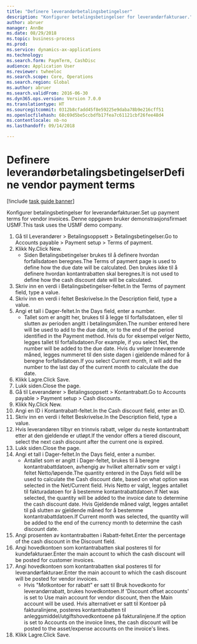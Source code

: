 ```yaml
--- 
title: "Definere leverandørbetalingsbetingelser"
description: "Konfigurer betalingsbetingelser for leverandørfakturaer."
author: abruer
manager: AnnBe
ms.date: 08/29/2018
ms.topic: business-process
ms.prod: 
ms.service: dynamics-ax-applications
ms.technology: 
ms.search.form: PaymTerm, CashDisc
audience: Application User
ms.reviewer: twheeloc
ms.search.scope: Core, Operations
ms.search.region: Global
ms.author: abruer
ms.search.validFrom: 2016-06-30
ms.dyn365.ops.version: Version 7.0.0
ms.translationtype: HT
ms.sourcegitcommit: 0312b8cfadd45f8e59225e9daba78b9e216cff51
ms.openlocfilehash: 68c69d5be5ccbdfb17fea7c61121cbf26fee48d4
ms.contentlocale: nb-no
ms.lasthandoff: 09/14/2018

---
```

# <a name="define-vendor-payment-terms"></a><span data-ttu-id="09356-103">Definere leverandørbetalingsbetingelser</span><span class="sxs-lookup"><span data-stu-id="09356-103">Define vendor payment terms</span></span>

[!include [task guide banner](../../includes/task-guide-banner.md)]

<span data-ttu-id="09356-104">Konfigurer betalingsbetingelser for leverandørfakturaer.</span><span class="sxs-lookup"><span data-stu-id="09356-104">Set up payment terms for vendor invoices.</span></span> <span data-ttu-id="09356-105">Denne oppgaven bruker demonstrasjonsfirmaet USMF.</span><span class="sxs-lookup"><span data-stu-id="09356-105">This task uses the USMF demo company.</span></span>

1. <span data-ttu-id="09356-106">Gå til Leverandører > Betalingsoppsett > Betalingsbetingelser.</span><span class="sxs-lookup"><span data-stu-id="09356-106">Go to Accounts payable > Payment setup > Terms of payment.</span></span>
2. <span data-ttu-id="09356-107">Klikk Ny.</span><span class="sxs-lookup"><span data-stu-id="09356-107">Click New.</span></span>
    * <span data-ttu-id="09356-108">Siden Betalingsbetingelser brukes til å definere hvordan forfallsdatoen beregnes.</span><span class="sxs-lookup"><span data-stu-id="09356-108">The Terms of payment page is used to define how the due date will be calculated.</span></span> <span data-ttu-id="09356-109">Den brukes ikke til å definere hvordan kontantrabatten skal beregnes.</span><span class="sxs-lookup"><span data-stu-id="09356-109">It is not used to define how the cash discount date will be calculated.</span></span>  
3. <span data-ttu-id="09356-110">Skriv inn en verdi i Betalingsbetingelser-feltet.</span><span class="sxs-lookup"><span data-stu-id="09356-110">In the Terms of payment field, type a value.</span></span>
4. <span data-ttu-id="09356-111">Skriv inn en verdi i feltet Beskrivelse.</span><span class="sxs-lookup"><span data-stu-id="09356-111">In the Description field, type a value.</span></span>
5. <span data-ttu-id="09356-112">Angi et tall i Dager-feltet.</span><span class="sxs-lookup"><span data-stu-id="09356-112">In the Days field, enter a number.</span></span>
    * <span data-ttu-id="09356-113">Tallet som er angitt her, brukes til å legge til forfallsdatoen, eller til slutten av perioden angitt i betalingsmåten.</span><span class="sxs-lookup"><span data-stu-id="09356-113">The number entered here will be used to add to the due date, or to the end of the period identified in the Payment method.</span></span> <span data-ttu-id="09356-114">Hvis du for eksempel velger Netto, legges tallet til forfallsdatoen.</span><span class="sxs-lookup"><span data-stu-id="09356-114">For example, if you select Net, the number will be added to the due date.</span></span> <span data-ttu-id="09356-115">Hvis du velger Inneværende måned, legges nummeret til den siste dagen i gjeldende måned for å beregne forfallsdatoen.</span><span class="sxs-lookup"><span data-stu-id="09356-115">If you select Current month, it will add the number to the last day of the current month to calculate the due date.</span></span>  
6. <span data-ttu-id="09356-116">Klikk Lagre.</span><span class="sxs-lookup"><span data-stu-id="09356-116">Click Save.</span></span>
7. <span data-ttu-id="09356-117">Lukk siden.</span><span class="sxs-lookup"><span data-stu-id="09356-117">Close the page.</span></span>
8. <span data-ttu-id="09356-118">Gå til Leverandører > Betalingsoppsett > Kontantrabatt.</span><span class="sxs-lookup"><span data-stu-id="09356-118">Go to Accounts payable > Payment setup > Cash discounts.</span></span>
9. <span data-ttu-id="09356-119">Klikk Ny.</span><span class="sxs-lookup"><span data-stu-id="09356-119">Click New.</span></span>
10. <span data-ttu-id="09356-120">Angi en ID i Kontantrabatt-feltet.</span><span class="sxs-lookup"><span data-stu-id="09356-120">In the Cash discount field, enter an ID.</span></span>
11. <span data-ttu-id="09356-121">Skriv inn en verdi i feltet Beskrivelse.</span><span class="sxs-lookup"><span data-stu-id="09356-121">In the Description field, type a value.</span></span>
12. <span data-ttu-id="09356-122">Hvis leverandøren tilbyr en trinnvis rabatt, velger du neste kontantrabatt etter at den gjeldende er utløpt.</span><span class="sxs-lookup"><span data-stu-id="09356-122">If the vendor offers a tiered discount, select the next cash discount after the current one is expired.</span></span>
13. <span data-ttu-id="09356-123">Lukk siden.</span><span class="sxs-lookup"><span data-stu-id="09356-123">Close the page.</span></span>
14. <span data-ttu-id="09356-124">Angi et tall i Dager-feltet.</span><span class="sxs-lookup"><span data-stu-id="09356-124">In the Days field, enter a number.</span></span>
    * <span data-ttu-id="09356-125">Antallet som er angitt i Dager-feltet, brukes til å beregne kontantrabattdatoen, avhengig av hvilket alternativ som er valgt i feltet Netto/løpende.</span><span class="sxs-lookup"><span data-stu-id="09356-125">The quantity entered in the Days field will be used to calculate the Cash discount date, based on what option was selected in the Net/Current field.</span></span> <span data-ttu-id="09356-126">Hvis Netto er valgt, legges antallet til fakturadatoen for å bestemme kontantrabattdatoen.</span><span class="sxs-lookup"><span data-stu-id="09356-126">If Net was selected, the quantity will be added to the invoice date to determine the cash discount date.</span></span> <span data-ttu-id="09356-127">Hvis Gjeldende måned valgt, legges antallet til på slutten av gjeldende måned for å bestemme kontantrabattdatoen.</span><span class="sxs-lookup"><span data-stu-id="09356-127">If Current month was selected, the quantity will be added to the end of the currency month to determine the cash discount date.</span></span>  
15. <span data-ttu-id="09356-128">Angi prosenten av kontantrabatten i Rabatt-feltet.</span><span class="sxs-lookup"><span data-stu-id="09356-128">Enter the percentage of the cash discount in the Discount field.</span></span> 
16. <span data-ttu-id="09356-129">Angi hovedkontoen som kontantrabatten skal posteres til for kundefakturaer.</span><span class="sxs-lookup"><span data-stu-id="09356-129">Enter the main account to which the cash discount will be posted for customer invoices.</span></span>
17. <span data-ttu-id="09356-130">Angi hovedkontoen som kontantrabatten skal posteres til for leverandørfakturaer.</span><span class="sxs-lookup"><span data-stu-id="09356-130">Enter the main account to which the cash discount will be posted for vendor invoices.</span></span>
    * <span data-ttu-id="09356-131">Hvis "Motkontoer for rabatt" er satt til Bruk hovedkonto for leverandørrabatt, brukes hovedkontoen.</span><span class="sxs-lookup"><span data-stu-id="09356-131">If 'Discount offset accounts' is set to Use main account for vendor discount, then the Main account will be used.</span></span>  <span data-ttu-id="09356-132">Hvis alternativet er satt til Kontoer på fakturalinjene, posteres kontantrabatten til anleggsmiddel/utgiftshovedkontoene på fakturalinjene.</span><span class="sxs-lookup"><span data-stu-id="09356-132">If the option is set to Accounts on the invoice lines, the cash discount will be posted to the asset/expense accounts on the invoice's lines.</span></span>  
18. <span data-ttu-id="09356-133">Klikk Lagre.</span><span class="sxs-lookup"><span data-stu-id="09356-133">Click Save.</span></span>


